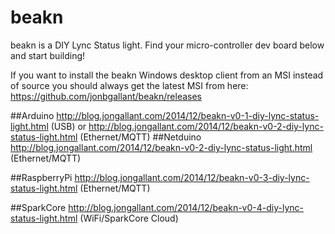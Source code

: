beakn
=====
beakn is a DIY Lync Status light. Find your micro-controller dev board below and start building!

If you want to install the beakn Windows desktop client from an MSI instead of source you should always get the latest MSI from here: https://github.com/jonbgallant/beakn/releases

##Arduino
http://blog.jongallant.com/2014/12/beakn-v0-1-diy-lync-status-light.html (USB) or http://blog.jongallant.com/2014/12/beakn-v0-2-diy-lync-status-light.html (Ethernet/MQTT)
##Netduino
http://blog.jongallant.com/2014/12/beakn-v0-2-diy-lync-status-light.html (Ethernet/MQTT)

##RaspberryPi
http://blog.jongallant.com/2014/12/beakn-v0-3-diy-lync-status-light.html (Ethernet/MQTT)

##SparkCore
http://blog.jongallant.com/2014/12/beakn-v0-4-diy-lync-status-light.html (WiFi/SparkCore Cloud)